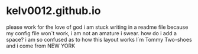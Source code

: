 # kelv0012.github.io
please work for the love of god
i am stuck writing in a readme file because my config file won´t work, i am not an amature i swear.
how do i add a space?
i am so confused as to how this layout works
I´m Tommy Two-shoes and i come from NEW YORK
